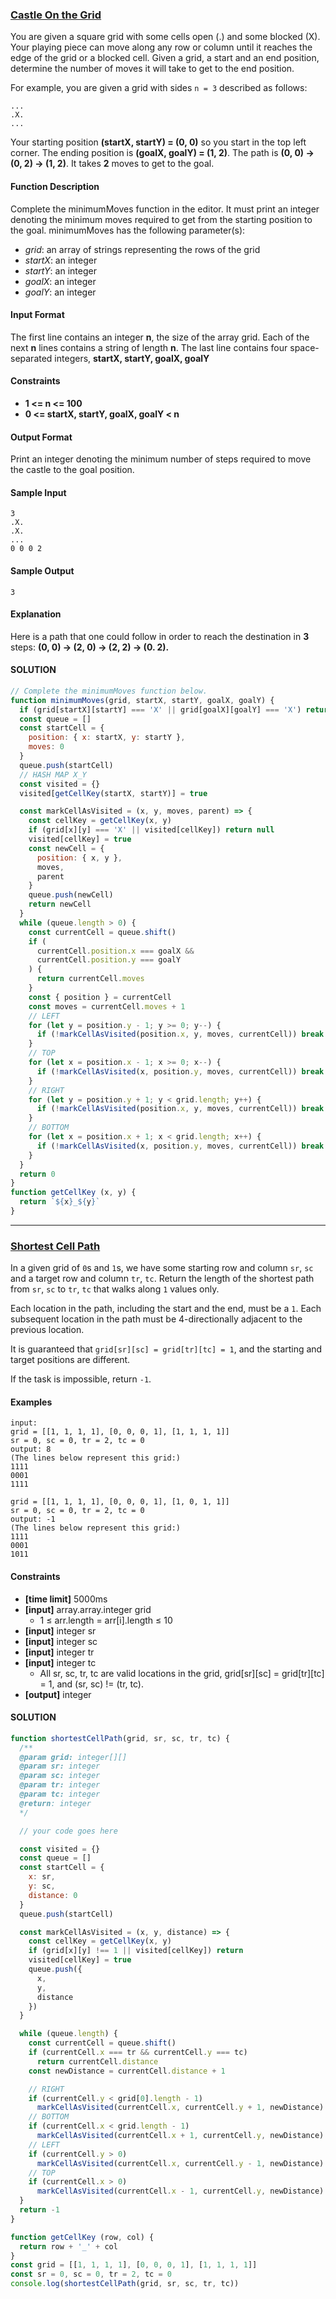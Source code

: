 
### [Castle On the Grid](https://www.hackerrank.com/challenges/castle-on-the-grid/problem)
You are given a square grid with some cells open (.) and some blocked (X). Your playing piece can move along any row or column until it reaches the edge of the grid or a blocked cell. Given a grid, a start and an end position, determine the number of moves it will take to get to the end position.

For example, you are given a grid with sides `n = 3` described as follows:
```
...
.X.
...
```
Your starting position **(startX, startY) = (0, 0)** so you start in the top left corner. The ending position is **(goalX, goalY) = (1, 2)**. The path is **(0, 0) -> (0, 2) -> (1, 2)**. It takes **2** moves to get to the goal.

#### Function Description
Complete the minimumMoves function in the editor. It must print an integer denoting the minimum moves required to get from the starting position to the goal.
minimumMoves has the following parameter(s):
- *grid*: an array of strings representing the rows of the grid
- *startX*: an integer
- *startY*: an integer
- *goalX*: an integer
- *goalY*: an integer

#### Input Format
The first line contains an integer **n**, the size of the array grid.
Each of the next **n** lines contains a string of length **n**.
The last line contains four space-separated integers, **startX, startY, goalX, goalY**

#### Constraints
- **1 <= n <= 100**
- **0 <= startX, startY, goalX, goalY < n**

#### Output Format
Print an integer denoting the minimum number of steps required to move the castle to the goal position.

#### Sample Input
```
3
.X.
.X.
...
0 0 0 2
```

#### Sample Output
```
3
```

#### Explanation
Here is a path that one could follow in order to reach the destination in **3** steps:
**(0, 0) -> (2, 0) -> (2, 2) -> (0. 2).**

#### SOLUTION
```js
// Complete the minimumMoves function below.
function minimumMoves(grid, startX, startY, goalX, goalY) {
  if (grid[startX][startY] === 'X' || grid[goalX][goalY] === 'X') return 0
  const queue = []
  const startCell = {
    position: { x: startX, y: startY },
    moves: 0
  }
  queue.push(startCell)
  // HASH MAP X_Y
  const visited = {}
  visited[getCellKey(startX, startY)] = true

  const markCellAsVisited = (x, y, moves, parent) => {
    const cellKey = getCellKey(x, y)
    if (grid[x][y] === 'X' || visited[cellKey]) return null
    visited[cellKey] = true
    const newCell = {
      position: { x, y },
      moves,
      parent
    }
    queue.push(newCell)
    return newCell
  }
  while (queue.length > 0) {
    const currentCell = queue.shift()
    if (
      currentCell.position.x === goalX &&
      currentCell.position.y === goalY
    ) {
      return currentCell.moves
    }
    const { position } = currentCell
    const moves = currentCell.moves + 1
    // LEFT
    for (let y = position.y - 1; y >= 0; y--) {
      if (!markCellAsVisited(position.x, y, moves, currentCell)) break
    }
    // TOP
    for (let x = position.x - 1; x >= 0; x--) {
      if (!markCellAsVisited(x, position.y, moves, currentCell)) break
    }
    // RIGHT
    for (let y = position.y + 1; y < grid.length; y++) {
      if (!markCellAsVisited(position.x, y, moves, currentCell)) break
    }
    // BOTTOM
    for (let x = position.x + 1; x < grid.length; x++) {
      if (!markCellAsVisited(x, position.y, moves, currentCell)) break
    }
  }
  return 0
}
function getCellKey (x, y) {
  return `${x}_${y}`
}
```

---

### [Shortest Cell Path](https://www.pramp.com/question/Y56aZmaj9Ptmd9wV9xvL)
In a given grid of `0`s and `1`s, we have some starting row and column `sr`, `sc` and a target row and column `tr`, `tc`. Return the length of the shortest path from `sr`, `sc` to `tr`, `tc` that walks along `1` values only.

Each location in the path, including the start and the end, must be a `1`. Each subsequent location in the path must be 4-directionally adjacent to the previous location.

It is guaranteed that `grid[sr][sc] = grid[tr][tc] = 1`, and the starting and target positions are different.

If the task is impossible, return `-1`.

#### Examples
```
input:
grid = [[1, 1, 1, 1], [0, 0, 0, 1], [1, 1, 1, 1]]
sr = 0, sc = 0, tr = 2, tc = 0
output: 8
(The lines below represent this grid:)
1111
0001
1111

grid = [[1, 1, 1, 1], [0, 0, 0, 1], [1, 0, 1, 1]]
sr = 0, sc = 0, tr = 2, tc = 0
output: -1
(The lines below represent this grid:)
1111
0001
1011
```

#### Constraints
- **[time limit]** 5000ms
- **[input]** array.array.integer grid
    * 1 ≤ arr.length = arr[i].length ≤ 10
- **[input]** integer sr
- **[input]** integer sc
- **[input]** integer tr
- **[input]** integer tc
    * All sr, sc, tr, tc are valid locations in the grid, grid[sr][sc] = grid[tr][tc] = 1, and (sr, sc) != (tr, tc).
- **[output]** integer

#### SOLUTION
```js
function shortestCellPath(grid, sr, sc, tr, tc) {
  /**
  @param grid: integer[][]
  @param sr: integer
  @param sc: integer
  @param tr: integer
  @param tc: integer
  @return: integer
  */

  // your code goes here

  const visited = {}
  const queue = []
  const startCell = {
    x: sr,
    y: sc,
    distance: 0
  }
  queue.push(startCell)

  const markCellAsVisited = (x, y, distance) => {
    const cellKey = getCellKey(x, y)
    if (grid[x][y] !== 1 || visited[cellKey]) return
    visited[cellKey] = true
    queue.push({
      x,
      y,
      distance
    })
  }

  while (queue.length) {
    const currentCell = queue.shift()
    if (currentCell.x === tr && currentCell.y === tc)
      return currentCell.distance
    const newDistance = currentCell.distance + 1

    // RIGHT
    if (currentCell.y < grid[0].length - 1)
      markCellAsVisited(currentCell.x, currentCell.y + 1, newDistance)
    // BOTTOM
    if (currentCell.x < grid.length - 1)
      markCellAsVisited(currentCell.x + 1, currentCell.y, newDistance)
    // LEFT
    if (currentCell.y > 0)
      markCellAsVisited(currentCell.x, currentCell.y - 1, newDistance)
    // TOP
    if (currentCell.x > 0)
      markCellAsVisited(currentCell.x - 1, currentCell.y, newDistance)
  }
  return -1
}

function getCellKey (row, col) {
  return row + '_' + col
}
const grid = [[1, 1, 1, 1], [0, 0, 0, 1], [1, 1, 1, 1]]
const sr = 0, sc = 0, tr = 2, tc = 0
console.log(shortestCellPath(grid, sr, sc, tr, tc))
```
